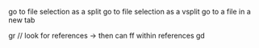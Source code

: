 <C-x> go to file selection as a split <C-v> go to file selection as a vsplit <C-t> go to a file in a new tab

gr // look for references -> then can ff within references
gd
